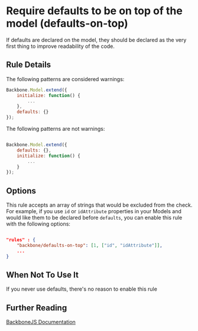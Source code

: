 # Require defaults to be on top of the model (defaults-on-top)

If defaults are declared on the model, they should be declared as the very first thing to improve readability of the code.

## Rule Details

The following patterns are considered warnings:

```js
Backbone.Model.extend({
    initialize: function() {
        ...
    },
    defaults: {}
});

```

The following patterns are not warnings:

```js

Backbone.Model.extend({
    defaults: {},
    initialize: function() {
        ...
    }
});

```

## Options

This rule accepts an array of strings that would be excluded from the check. For example, if you use `id` or `idAttribute` properties in your Models and would like them to be declared before `defaults`, you can enable this rule with the following options:

```json

"rules" : {
    "backbone/defaults-on-top": [1, ["id", "idAttribute"]],
    ...
}

```

## When Not To Use It

If you never use defaults, there's no reason to enable this rule

## Further Reading

[BackboneJS Documentation](http://backbonejs.org/#Model-defaults)
